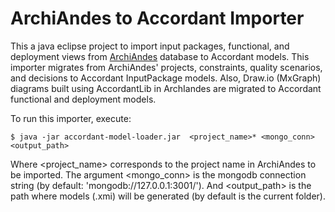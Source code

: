 # ArchiAndes to Accordant Importer
This a java eclipse project to import input packages, functional, and deployment views from [ArchiAndes](https://github.com/kmilo-castellanos/ArchInputs) database to Accordant models.
This importer migrates from ArchiAndes' projects, constraints, quality scenarios, and decisions to Accordant InputPackage models. Also, Draw.io (MxGraph) diagrams built using AccordantLib in ArchIandes are migrated to Accordant functional and deployment models.  

To run this importer, execute:

```
$ java -jar accordant-model-loader.jar  <project_name>* <mongo_conn> <output_path>

```
Where <project_name> corresponds to the project name in ArchiAndes to be imported. The argument <mongo_conn> is the mongodb connection string (by default: 'mongodb://127.0.0.1:3001/'). And <output_path> is the path where models (.xmi) will be generated (by default is the current folder).